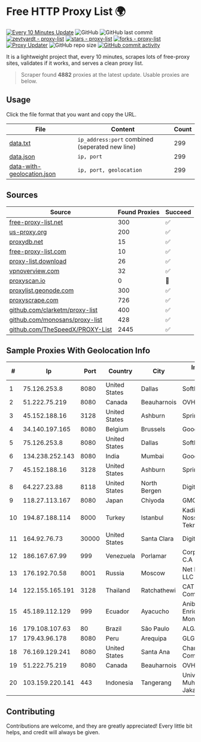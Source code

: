 
# Free HTTP Proxy List 🌍

[![Every 10 Minutes Update](https://github.com/mertguvencli/http-proxy-list/actions/workflows/main.yml/badge.svg?branch=main)](https://github.com/mertguvencli/http-proxy-list/actions/workflows/main.yml)
![GitHub](https://img.shields.io/github/license/mertguvencli/http-proxy-list)
![GitHub last commit](https://img.shields.io/github/last-commit/mertguvencli/http-proxy-list)
[![zevtyardt - proxy-list](https://img.shields.io/static/v1?label=zevtyardt&message=proxy-list&color=blue&logo=github)](https://github.com/zevtyardt/proxy-list "Go to GitHub repo")
[![stars - proxy-list](https://img.shields.io/github/stars/zevtyardt/proxy-list?style=social)](https://github.com/zevtyardt/proxy-list)
[![forks - proxy-list](https://img.shields.io/github/forks/zevtyardt/proxy-list?style=social)](https://github.com/zevtyardt/proxy-list)
[![Proxy Updater](https://github.com/zevtyardt/proxy-list/workflows/Proxy%20Updater/badge.svg)](https://github.com/zevtyardt/proxy-list/actions?query=workflow:"Proxy+Updater")
![GitHub repo size](https://img.shields.io/github/repo-size/zevtyardt/proxy-list)
[![GitHub commit activity](https://img.shields.io/github/commit-activity/m/zevtyardt/proxy-list?logo=commits)](https://github.com/zevtyardt/proxy-list/commits/main)

It is a lightweight project that, every 10 minutes, scrapes lots of free-proxy sites, validates if it works, and serves a clean proxy list.

> Scraper found **4882** proxies at the latest update. Usable proxies are below.

## Usage

Click the file format that you want and copy the URL.

|File|Content|Count|
|----|-------|-----|
|[data.txt](https://raw.githubusercontent.com/mertguvencli/http-proxy-list/main/proxy-list/data.txt)|`ip_address:port` combined (seperated new line)|299|
|[data.json](https://raw.githubusercontent.com/mertguvencli/http-proxy-list/main/proxy-list/data.json)|`ip, port`|299|
|[data-with-geolocation.json](https://raw.githubusercontent.com/mertguvencli/http-proxy-list/main/proxy-list/data-with-geolocation.json)|`ip, port, geolocation`|299|

## Sources

|Source|Found Proxies|Succeed|
|------|-------------|-------|
|[free-proxy-list.net](https://free-proxy-list.net)|300|✅|
|[us-proxy.org](https://www.us-proxy.org)|200|✅|
|[proxydb.net](http://proxydb.net)|15|✅|
|[free-proxy-list.com](https://free-proxy-list.com/?page=&port=&type%5B%5D=http&type%5B%5D=https&up_time=0&search=Search)|10|✅|
|[proxy-list.download](https://www.proxy-list.download/HTTP)|26|✅|
|[vpnoverview.com](https://vpnoverview.com/privacy/anonymous-browsing/free-proxy-servers)|32|✅|
|[proxyscan.io](https://www.proxyscan.io)|0|🚫|
|[proxylist.geonode.com](https://proxylist.geonode.com/api/proxy-list?limit=300&page=1&sort_by=lastChecked&sort_type=desc&protocols=http,https)|300|✅|
|[proxyscrape.com](https://api.proxyscrape.com/v2/?request=displayproxies&protocol=http&timeout=10000&country=all&ssl=all&anonymity=all)|726|✅|
|[github.com/clarketm/proxy-list](https://raw.githubusercontent.com/clarketm/proxy-list/master/proxy-list-raw.txt)|400|✅|
|[github.com/monosans/proxy-list](https://raw.githubusercontent.com/monosans/proxy-list/main/proxies/http.txt)|428|✅|
|[github.com/TheSpeedX/PROXY-List](https://raw.githubusercontent.com/TheSpeedX/PROXY-List/master/http.txt)|2445|✅|


## Sample Proxies With Geolocation Info

|#|Ip|Port|Country|City|Internet Service Provider|
|-|--|----|-------|----|-------------------------|
|1|75.126.253.8|8080|United States|Dallas|SoftLayer|
|2|51.222.75.219|8080|Canada|Beauharnois|OVH Hosting|
|3|45.152.188.16|3128|United States|Ashburn|Sprint|
|4|34.140.197.165|8080|Belgium|Brussels|Google LLC|
|5|75.126.253.8|8080|United States|Dallas|SoftLayer|
|6|134.238.252.143|8080|India|Mumbai|Google LLC|
|7|45.152.188.16|3128|United States|Ashburn|Sprint|
|8|64.227.23.88|8118|United States|North Bergen|DigitalOcean, LLC|
|9|118.27.113.167|8080|Japan|Chiyoda|GMO Internet, Inc.|
|10|194.87.188.114|8000|Turkey|Istanbul|Kadir Huseyin Tezcan Nosspeed Internet Teknolojileri|
|11|164.92.76.73|30000|United States|Santa Clara|DigitalOcean, LLC|
|12|186.167.67.99|999|Venezuela|Porlamar|Corporacion Digitel C.A|
|13|176.192.70.58|8001|Russia|Moscow|Net By Net Holding LLC|
|14|122.155.165.191|3128|Thailand|Ratchathewi|CAT Telecom Public Company Limited|
|15|45.189.112.129|999|Ecuador|Ayacucho|Anibal Humberto Enriquez Moncayo(Comunicate)|
|16|179.108.107.63|80|Brazil|São Paulo|ALGAR TELECOM S/A|
|17|179.43.96.178|8080|Peru|Arequipa|GLG PERU SAC|
|18|76.169.129.241|8080|United States|Santa Ana|Charter Communications|
|19|51.222.75.219|8080|Canada|Beauharnois|OVH Hosting|
|20|103.159.220.141|443|Indonesia|Tangerang|Universitas Muhammadiyah Jakarta|



## Contributing

Contributions are welcome, and they are greatly appreciated! Every
little bit helps, and credit will always be given.

